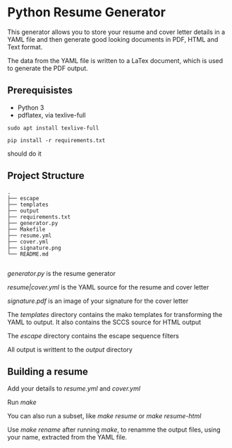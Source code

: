 # Python Resume Generator

This generator allows you to store your resume and cover letter details in a
YAML file and then generate good looking documents in PDF, HTML and Text
format.  

The data from the YAML file is written to a LaTex document, which is used to
generate the PDF output.  

## Prerequisistes

- Python 3
- pdflatex, via texlive-full

```
sudo apt install texlive-full 

pip install -r requirements.txt
```

should do it


## Project Structure

```
.
├── escape
├── templates
├── output
├── requirements.txt
├── generator.py
├── Makefile
├── resume.yml
├── cover.yml
├── signature.png
└── README.md


```

*generator.py* is the resume generator

*resume|cover.yml* is the YAML source for the resume and cover letter

*signature.pdf* is an image of your signature for the cover letter

The *templates* directory contains the mako templates for transforming the
YAML to output.  It also contains the SCCS source for HTML output

The *escape* directory contains the escape sequence filters

All output is writtent to the *output* directory


## Building a resume

Add your details to *resume.yml* and *cover.yml*

Run *make*

You can also run a subset, like *make resume* or *make resume-html*

Use *make rename* after running *make*, to renamme the output files, using
your name, extracted from the YAML file. 